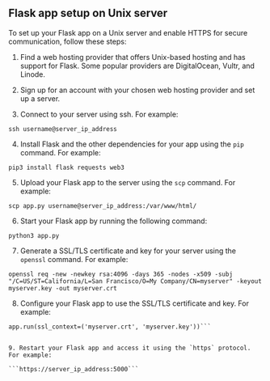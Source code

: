 ## Flask app setup on Unix server

To set up your Flask app on a Unix server and enable HTTPS for secure communication, follow these steps:

1. Find a web hosting provider that offers Unix-based hosting and has support for Flask. Some popular providers are DigitalOcean, Vultr, and Linode.

2. Sign up for an account with your chosen web hosting provider and set up a server.

3. Connect to your server using ssh. For example:

```ssh username@server_ip_address```


4. Install Flask and the other dependencies for your app using the `pip` command. For example:

```pip3 install flask requests web3```

5. Upload your Flask app to the server using the `scp` command. For example:

```scp app.py username@server_ip_address:/var/www/html/```


6. Start your Flask app by running the following command:

```python3 app.py```


7. Generate a SSL/TLS certificate and key for your server using the `openssl` command. For example:

```openssl req -new -newkey rsa:4096 -days 365 -nodes -x509 -subj "/C=US/ST=California/L=San Francisco/O=My Company/CN=myserver" -keyout myserver.key -out myserver.crt```


8. Configure your Flask app to use the SSL/TLS certificate and key. For example:

```app = Flask(name)
app.run(ssl_context=('myserver.crt', 'myserver.key'))```


9. Restart your Flask app and access it using the `https` protocol. For example:

```https://server_ip_address:5000```

